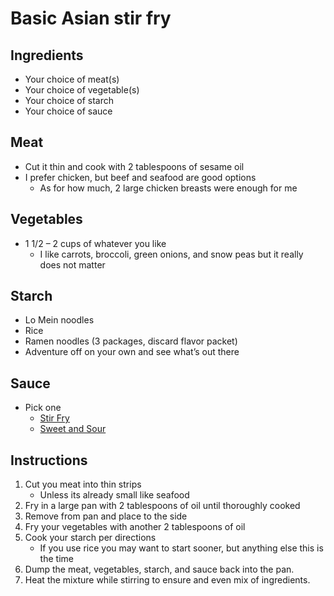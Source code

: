 ﻿# Basic Asian stir fry

## Ingredients

- Your choice of meat(s)
- Your choice of vegetable(s)
- Your choice of starch
- Your choice of sauce

## Meat

- Cut it thin and cook with 2 tablespoons of sesame oil
- I prefer chicken, but beef and seafood are good options
  - As for how much, 2 large chicken breasts were enough for me

## Vegetables

- 1 1/2 – 2 cups of whatever you like
  - I like carrots, broccoli, green onions, and snow peas but it really does not matter

## Starch

- Lo Mein noodles
- Rice
- Ramen noodles (3 packages, discard flavor packet)
- Adventure off on your own and see what’s out there

## Sauce

- Pick one
  - [Stir Fry](/HTML/Entree/StriFrySause.html)
  - [Sweet and Sour](/HTML/Entree/SweetAndSourSause.html)

## Instructions

1. Cut you meat into thin strips
    - Unless its already small like seafood
2. Fry in a large pan with 2 tablespoons of oil until thoroughly cooked
3. Remove from pan and place to the side
4. Fry your vegetables with another 2 tablespoons of oil
5. Cook your starch per directions
    - If you use rice you may want to start sooner, but anything else this is the time
6. Dump the meat, vegetables, starch, and sauce back into the pan.
7. Heat the mixture while stirring to ensure and even mix of ingredients.
